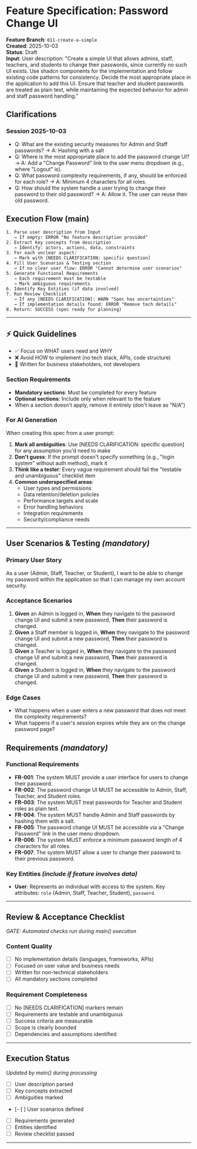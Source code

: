 # Feature Specification: Password Change UI

**Feature Branch**: `011-create-a-simple`  
**Created**: 2025-10-03  
**Status**: Draft  
**Input**: User description: "Create a simple UI that allows admins, staff, teachers, and students to change their passwords, since currently no such UI exists. Use shadcn components for the implementation and follow existing code patterns for consistency. Decide the most appropriate place in the application to add this UI. Ensure that teacher and student passwords are treated as plain text, while maintaining the expected behavior for admin and staff password handling."

## Clarifications
### Session 2025-10-03
- Q: What are the existing security measures for Admin and Staff passwords? → A: Hashing with a salt
- Q: Where is the most appropriate place to add the password change UI? → A: Add a "Change Password" link to the user menu dropdown (e.g., where "Logout" is).
- Q: What password complexity requirements, if any, should be enforced for each role? → A: Minimum 4 characters for all roles.
- Q: How should the system handle a user trying to change their password to their old password? → A: Allow it. The user can reuse their old password.

## Execution Flow (main)
```
1. Parse user description from Input
   → If empty: ERROR "No feature description provided"
2. Extract key concepts from description
   → Identify: actors, actions, data, constraints
3. For each unclear aspect:
   → Mark with [NEEDS CLARIFICATION: specific question]
4. Fill User Scenarios & Testing section
   → If no clear user flow: ERROR "Cannot determine user scenarios"
5. Generate Functional Requirements
   → Each requirement must be testable
   → Mark ambiguous requirements
6. Identify Key Entities (if data involved)
7. Run Review Checklist
   → If any [NEEDS CLARIFICATION]: WARN "Spec has uncertainties"
   → If implementation details found: ERROR "Remove tech details"
8. Return: SUCCESS (spec ready for planning)
```

---

## ⚡ Quick Guidelines
- ✅ Focus on WHAT users need and WHY
- ❌ Avoid HOW to implement (no tech stack, APIs, code structure)
- 👥 Written for business stakeholders, not developers

### Section Requirements
- **Mandatory sections**: Must be completed for every feature
- **Optional sections**: Include only when relevant to the feature
- When a section doesn't apply, remove it entirely (don't leave as "N/A")

### For AI Generation
When creating this spec from a user prompt:
1. **Mark all ambiguities**: Use [NEEDS CLARIFICATION: specific question] for any assumption you'd need to make
2. **Don't guess**: If the prompt doesn't specify something (e.g., "login system" without auth method), mark it
3. **Think like a tester**: Every vague requirement should fail the "testable and unambiguous" checklist item
4. **Common underspecified areas**:
   - User types and permissions
   - Data retention/deletion policies  
   - Performance targets and scale
   - Error handling behaviors
   - Integration requirements
   - Security/compliance needs

---

## User Scenarios & Testing *(mandatory)*

### Primary User Story
As a user (Admin, Staff, Teacher, or Student), I want to be able to change my password within the application so that I can manage my own account security.

### Acceptance Scenarios
1. **Given** an Admin is logged in, **When** they navigate to the password change UI and submit a new password, **Then** their password is changed.
2. **Given** a Staff member is logged in, **When** they navigate to the password change UI and submit a new password, **Then** their password is changed.
3. **Given** a Teacher is logged in, **When** they navigate to the password change UI and submit a new password, **Then** their password is changed.
4. **Given** a Student is logged in, **When** they navigate to the password change UI and submit a new password, **Then** their password is changed.

### Edge Cases
- What happens when a user enters a new password that does not meet the complexity requirements?
- What happens if a user's session expires while they are on the change password page?

## Requirements *(mandatory)*

### Functional Requirements
- **FR-001**: The system MUST provide a user interface for users to change their password.
- **FR-002**: The password change UI MUST be accessible to Admin, Staff, Teacher, and Student roles.
- **FR-003**: The system MUST treat passwords for Teacher and Student roles as plain text.
- **FR-004**: The system MUST handle Admin and Staff passwords by hashing them with a salt.
- **FR-005**: The password change UI MUST be accessible via a "Change Password" link in the user menu dropdown.
- **FR-006**: The system MUST enforce a minimum password length of 4 characters for all roles.
- **FR-007**: The system MUST allow a user to change their password to their previous password.

### Key Entities *(include if feature involves data)*
- **User**: Represents an individual with access to the system. Key attributes: `role` (Admin, Staff, Teacher, Student), `password`.

---

## Review & Acceptance Checklist
*GATE: Automated checks run during main() execution*

### Content Quality
- [ ] No implementation details (languages, frameworks, APIs)
- [ ] Focused on user value and business needs
- [ ] Written for non-technical stakeholders
- [ ] All mandatory sections completed

### Requirement Completeness
- [ ] No [NEEDS CLARIFICATION] markers remain
- [ ] Requirements are testable and unambiguous  
- [ ] Success criteria are measurable
- [ ] Scope is clearly bounded
- [ ] Dependencies and assumptions identified

---

## Execution Status
*Updated by main() during processing*

- [ ] User description parsed
- [ ] Key concepts extracted
- [ ] Ambiguities marked
- [- [ ] User scenarios defined
- [ ] Requirements generated
- [ ] Entities identified
- [ ] Review checklist passed

---